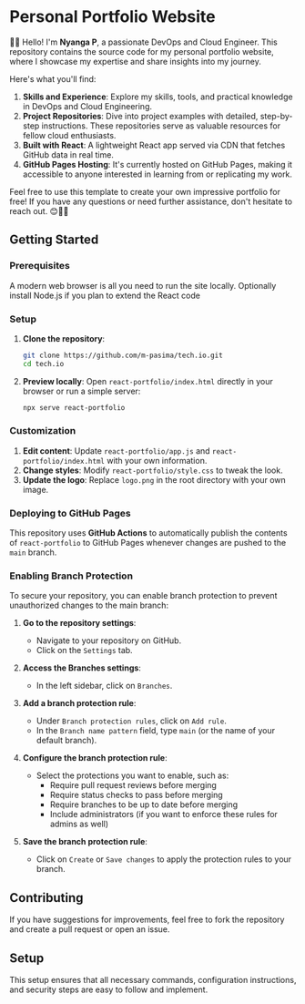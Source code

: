 # Personal Portfolio Website
🚀🔥
Hello! I'm **Nyanga P**, a passionate DevOps and Cloud Engineer. This repository contains the source code for my personal portfolio website, where I showcase my expertise and share insights into my journey.

Here's what you'll find:

1. **Skills and Experience**: Explore my skills, tools, and practical knowledge in DevOps and Cloud Engineering.
2. **Project Repositories**: Dive into project examples with detailed, step-by-step instructions. These repositories serve as valuable resources for fellow cloud enthusiasts.
3. **Built with React**: A lightweight React app served via CDN that fetches GitHub data in real time.
4. **GitHub Pages Hosting**: It's currently hosted on GitHub Pages, making it accessible to anyone interested in learning from or replicating my work.

Feel free to use this template to create your own impressive portfolio for free! If you have any questions or need further assistance, don't hesitate to reach out. 😊🚀🌟

## Getting Started

### Prerequisites

A modern web browser is all you need to run the site locally. Optionally install Node.js if you plan to extend the React code

### Setup

1. **Clone the repository**:
   ```sh
   git clone https://github.com/m-pasima/tech.io.git
   cd tech.io
   ```

2. **Preview locally**:
   Open `react-portfolio/index.html` directly in your browser or run a simple server:
   ```sh
   npx serve react-portfolio
   ```

### Customization

1. **Edit content**: Update `react-portfolio/app.js` and `react-portfolio/index.html` with your own information.
2. **Change styles**: Modify `react-portfolio/style.css` to tweak the look.
3. **Update the logo**: Replace `logo.png` in the root directory with your own image.

### Deploying to GitHub Pages

This repository uses **GitHub Actions** to automatically publish the contents of `react-portfolio` to GitHub Pages whenever changes are pushed to the `main` branch.

### Enabling Branch Protection

To secure your repository, you can enable branch protection to prevent unauthorized changes to the main branch:

1. **Go to the repository settings**:
   - Navigate to your repository on GitHub.
   - Click on the `Settings` tab.

2. **Access the Branches settings**:
   - In the left sidebar, click on `Branches`.

3. **Add a branch protection rule**:
   - Under `Branch protection rules`, click on `Add rule`.
   - In the `Branch name pattern` field, type `main` (or the name of your default branch).

4. **Configure the branch protection rule**:
   - Select the protections you want to enable, such as:
     - Require pull request reviews before merging
     - Require status checks to pass before merging
     - Require branches to be up to date before merging
     - Include administrators (if you want to enforce these rules for admins as well)

5. **Save the branch protection rule**:
   - Click on `Create` or `Save changes` to apply the protection rules to your branch.

## Contributing

If you have suggestions for improvements, feel free to fork the repository and create a pull request or open an issue.

## Setup

This setup ensures that all necessary commands, configuration instructions, and security steps are easy to follow and implement.









